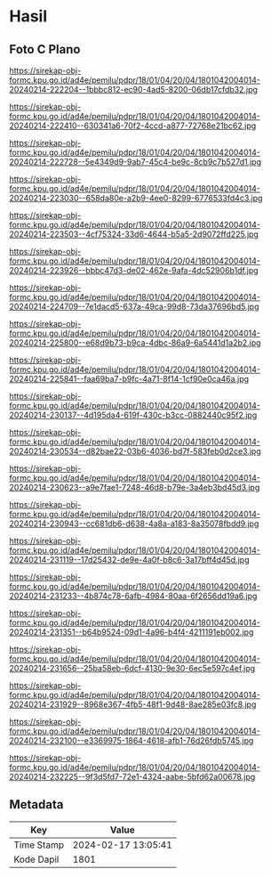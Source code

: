 # Hasil

## Foto C Plano

https://sirekap-obj-formc.kpu.go.id/ad4e/pemilu/pdpr/18/01/04/20/04/1801042004014-20240214-222204--1bbbc812-ec90-4ad5-8200-06db17cfdb32.jpg

https://sirekap-obj-formc.kpu.go.id/ad4e/pemilu/pdpr/18/01/04/20/04/1801042004014-20240214-222410--630341a6-70f2-4ccd-a877-72768e21bc62.jpg

https://sirekap-obj-formc.kpu.go.id/ad4e/pemilu/pdpr/18/01/04/20/04/1801042004014-20240214-222728--5e4349d9-9ab7-45c4-be9c-8cb9c7b527d1.jpg

https://sirekap-obj-formc.kpu.go.id/ad4e/pemilu/pdpr/18/01/04/20/04/1801042004014-20240214-223030--658da80e-a2b9-4ee0-8299-6776533fd4c3.jpg

https://sirekap-obj-formc.kpu.go.id/ad4e/pemilu/pdpr/18/01/04/20/04/1801042004014-20240214-223503--4cf75324-33d6-4644-b5a5-2d9072ffd225.jpg

https://sirekap-obj-formc.kpu.go.id/ad4e/pemilu/pdpr/18/01/04/20/04/1801042004014-20240214-223926--bbbc47d3-de02-462e-9afa-4dc52906b1df.jpg

https://sirekap-obj-formc.kpu.go.id/ad4e/pemilu/pdpr/18/01/04/20/04/1801042004014-20240214-224709--7e1dacd5-637a-49ca-99d8-73da37696bd5.jpg

https://sirekap-obj-formc.kpu.go.id/ad4e/pemilu/pdpr/18/01/04/20/04/1801042004014-20240214-225800--e68d9b73-b9ca-4dbc-86a9-6a5441d1a2b2.jpg

https://sirekap-obj-formc.kpu.go.id/ad4e/pemilu/pdpr/18/01/04/20/04/1801042004014-20240214-225841--faa69ba7-b9fc-4a71-8f14-1cf90e0ca46a.jpg

https://sirekap-obj-formc.kpu.go.id/ad4e/pemilu/pdpr/18/01/04/20/04/1801042004014-20240214-230137--4d195da4-619f-430c-b3cc-0882440c95f2.jpg

https://sirekap-obj-formc.kpu.go.id/ad4e/pemilu/pdpr/18/01/04/20/04/1801042004014-20240214-230534--d82bae22-03b6-4036-bd7f-583feb0d2ce3.jpg

https://sirekap-obj-formc.kpu.go.id/ad4e/pemilu/pdpr/18/01/04/20/04/1801042004014-20240214-230623--a9e7fae1-7248-46d8-b79e-3a4eb3bd45d3.jpg

https://sirekap-obj-formc.kpu.go.id/ad4e/pemilu/pdpr/18/01/04/20/04/1801042004014-20240214-230943--cc681db6-d638-4a8a-a183-8a35078fbdd9.jpg

https://sirekap-obj-formc.kpu.go.id/ad4e/pemilu/pdpr/18/01/04/20/04/1801042004014-20240214-231119--17d25432-de9e-4a0f-b8c6-3a17bff4d45d.jpg

https://sirekap-obj-formc.kpu.go.id/ad4e/pemilu/pdpr/18/01/04/20/04/1801042004014-20240214-231233--4b874c78-6afb-4984-80aa-6f2656dd19a6.jpg

https://sirekap-obj-formc.kpu.go.id/ad4e/pemilu/pdpr/18/01/04/20/04/1801042004014-20240214-231351--b64b9524-09d1-4a96-b4f4-4211191eb002.jpg

https://sirekap-obj-formc.kpu.go.id/ad4e/pemilu/pdpr/18/01/04/20/04/1801042004014-20240214-231656--25ba58eb-6dcf-4130-9e30-6ec5e597c4ef.jpg

https://sirekap-obj-formc.kpu.go.id/ad4e/pemilu/pdpr/18/01/04/20/04/1801042004014-20240214-231929--8968e367-4fb5-48f1-9d48-8ae285e03fc8.jpg

https://sirekap-obj-formc.kpu.go.id/ad4e/pemilu/pdpr/18/01/04/20/04/1801042004014-20240214-232100--e3369975-1864-4618-afb1-76d26fdb5745.jpg

https://sirekap-obj-formc.kpu.go.id/ad4e/pemilu/pdpr/18/01/04/20/04/1801042004014-20240214-232225--9f3d5fd7-72e1-4324-aabe-5bfd62a00678.jpg


## Metadata

| Key        | Value               |
| ---------- | ------------------- |
| Time Stamp | 2024-02-17 13:05:41 |
| Kode Dapil | 1801                |



